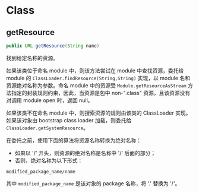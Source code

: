# Class

## getResource

```java
public URL getResource(String name)
```

找到给定名称的资源。

如果该类位于命名 module 中，则该方法尝试在 module 中查找资源，委托给 module 的 `ClassLoader.findResource(String,String)`  实现，以 module 名和资源绝对名称为参数。命名 module 中的资源受 `Module.getResourceAsStream`  方法指定的封装规则约束，因此，当资源是包中 non-".class" 资源，且该资源没有对调用 module open 时，返回 null。

如果该类不在命名 module 中，则搜索资源的规则由该类的 ClassLoader 实现。如果该对象由 bootstrap class loader 加载，则委托给 `ClassLoader.getSystemResource`。

在委托之前，使用下面的算法将资源名称转换为绝对名称：

- 如果以 '/' 开头，则资源的绝对名称是名称中 '/' 后面的部分；
- 否则，绝对名称为以下形式：

`modified_package_name/name`

其中 `modified_package_name` 是该对象的 package 名称，将 '.' 替换为 '/'。


